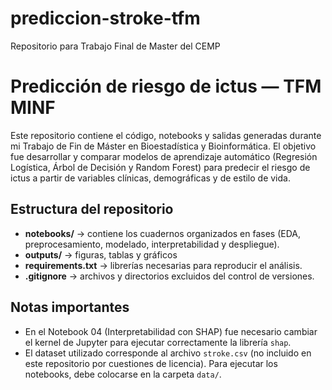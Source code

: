 # prediccion-stroke-tfm
Repositorio para Trabajo Final de Master del CEMP
# Predicción de riesgo de ictus — TFM MINF

Este repositorio contiene el código, notebooks y salidas generadas durante mi Trabajo de Fin de Máster en Bioestadística y Bioinformática. El objetivo fue desarrollar y comparar modelos de aprendizaje automático (Regresión Logística, Árbol de Decisión y Random Forest) para predecir el riesgo de ictus a partir de variables clínicas, demográficas y de estilo de vida.

## Estructura del repositorio
- **notebooks/** → contiene los cuadernos organizados en fases (EDA, preprocesamiento, modelado, interpretabilidad y despliegue).
- **outputs/** → figuras, tablas y gráficos
- **requirements.txt** → librerías necesarias para reproducir el análisis.
- **.gitignore** → archivos y directorios excluidos del control de versiones.

## Notas importantes
- En el Notebook 04 (Interpretabilidad con SHAP) fue necesario cambiar el kernel de Jupyter para ejecutar correctamente la librería `shap`.  
- El dataset utilizado corresponde al archivo `stroke.csv` (no incluido en este repositorio por cuestiones de licencia). Para ejecutar los notebooks, debe colocarse en la carpeta `data/`.

